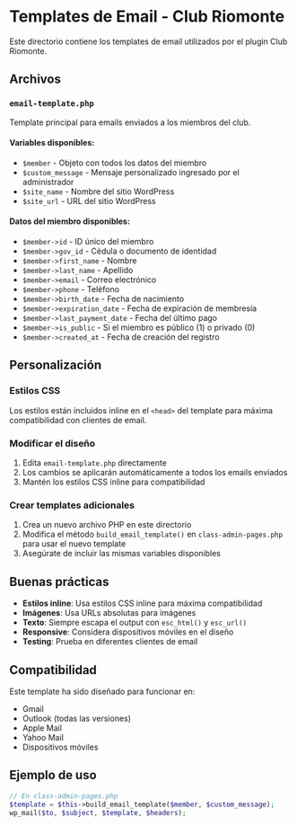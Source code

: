 # Templates de Email - Club Riomonte

Este directorio contiene los templates de email utilizados por el plugin Club Riomonte.

## Archivos

### `email-template.php`

Template principal para emails enviados a los miembros del club.

#### Variables disponibles:

- `$member` - Objeto con todos los datos del miembro
- `$custom_message` - Mensaje personalizado ingresado por el administrador
- `$site_name` - Nombre del sitio WordPress
- `$site_url` - URL del sitio WordPress

#### Datos del miembro disponibles:

- `$member->id` - ID único del miembro
- `$member->gov_id` - Cédula o documento de identidad
- `$member->first_name` - Nombre
- `$member->last_name` - Apellido
- `$member->email` - Correo electrónico
- `$member->phone` - Teléfono
- `$member->birth_date` - Fecha de nacimiento
- `$member->expiration_date` - Fecha de expiración de membresía
- `$member->last_payment_date` - Fecha del último pago
- `$member->is_public` - Si el miembro es público (1) o privado (0)
- `$member->created_at` - Fecha de creación del registro

## Personalización

### Estilos CSS

Los estilos están incluidos inline en el `<head>` del template para máxima compatibilidad con clientes de email.

### Modificar el diseño

1. Edita `email-template.php` directamente
2. Los cambios se aplicarán automáticamente a todos los emails enviados
3. Mantén los estilos CSS inline para compatibilidad

### Crear templates adicionales

1. Crea un nuevo archivo PHP en este directorio
2. Modifica el método `build_email_template()` en `class-admin-pages.php` para usar el nuevo template
3. Asegúrate de incluir las mismas variables disponibles

## Buenas prácticas

- **Estilos inline**: Usa estilos CSS inline para máxima compatibilidad
- **Imágenes**: Usa URLs absolutas para imágenes
- **Texto**: Siempre escapa el output con `esc_html()` y `esc_url()`
- **Responsive**: Considera dispositivos móviles en el diseño
- **Testing**: Prueba en diferentes clientes de email

## Compatibilidad

Este template ha sido diseñado para funcionar en:

- Gmail
- Outlook (todas las versiones)
- Apple Mail
- Yahoo Mail
- Dispositivos móviles

## Ejemplo de uso

```php
// En class-admin-pages.php
$template = $this->build_email_template($member, $custom_message);
wp_mail($to, $subject, $template, $headers);
```
